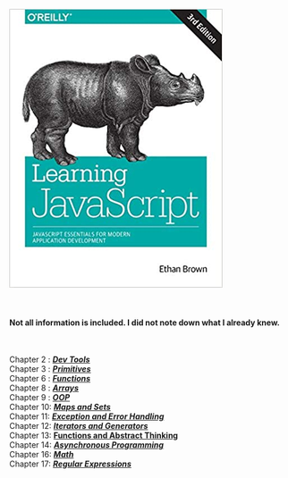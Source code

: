 ![alt text](https://github.com/GandalfTea/Notebooks/blob/master/JavaScript/Learning%20Javascript%20Ed.3/51ziIINNMAL._SX379_BO1%2C204%2C203%2C200_.jpg)

&nbsp;


#### Not all information is included. I did not note down what I already knew.

&nbsp;


Chapter 2 : [___Dev Tools___](https://github.com/GandalfTea/Notebooks/blob/master/JavaScript/Learning%20Javascript%20Ed.3/DevTools.Chapter2.md)     
Chapter 3 : [___Primitives___](https://github.com/GandalfTea/Notebooks/blob/master/JavaScript/Learning%20Javascript%20Ed.3/Primitives.Chpter3.md)     
Chapter 6 : [___Functions___](https://github.com/GandalfTea/Notebooks/blob/master/JavaScript/Learning%20Javascript%20Ed.3/Functions.Chapter6.md)      
Chapter 8 : [___Arrays___](https://github.com/GandalfTea/Notebooks/blob/master/JavaScript/Learning%20Javascript%20Ed.3/Arrays.Chapter8.md)      
Chapter 9 : [___OOP___](https://github.com/GandalfTea/Notebooks/blob/master/JavaScript/Learning%20Javascript%20Ed.3/OOP.Chapter9.md)       
Chapter 10: [___Maps and Sets___](https://github.com/GandalfTea/Notebooks/blob/master/JavaScript/Learning%20Javascript%20Ed.3/MapsAndSets.Chapter10.md)         
Chapter 11: [___Exception and Error Handling___](https://github.com/GandalfTea/Notebooks/blob/master/JavaScript/Learning%20Javascript%20Ed.3/ExceptionAndError.Chapter11.md)        
Chapter 12: [___Iterators and Generators___](https://github.com/GandalfTea/Notebooks/blob/master/JavaScript/Learning%20Javascript%20Ed.3/IteratorsAndGenerators.Chapter12.md)         
Chapter 13: [__Functions and Abstract Thinking__](https://github.com/GandalfTea/Notebooks/blob/master/JavaScript/Learning%20Javascript%20Ed.3/Abstract.Chapter13.md)       
Chapter 14: [___Asynchronous Programming___](https://github.com/GandalfTea/Notebooks/blob/master/JavaScript/Learning%20Javascript%20Ed.3/Asynchronous.Chapter14.md)        
Chapter 16: [___Math___](https://github.com/GandalfTea/Notebooks/blob/master/JavaScript/Learning%20Javascript%20Ed.3/Math.Chapter.16.md)     
Chapter 17: [___Regular Expressions___](https://github.com/GandalfTea/Notebooks/blob/master/JavaScript/Learning%20Javascript%20Ed.3/RegularExpressions.Chapter.17.md)
